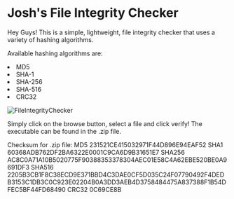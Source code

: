 # Josh's File Integrity Checker

Hey Guys! This is a simple, lightweight, file integrity checker that uses a variety of hashing algorithms. 

Available hashing algorithms are:
<li>MD5</lis>
<li>SHA-1</lis>
<li>SHA-256</lis>
<li>SHA-516</lis>
<li>CRC32</lis>


![FileIntegrityChecker](https://user-images.githubusercontent.com/55113224/209627494-eba9b9e1-c40f-4563-bff5-e27bcf1d4b2a.gif)

Simply click on the browse button, select a file and click verify! The executable can be found in the .zip file.

Checksum for .zip file:
MD5 231521CE415032971F44D896E94EAF52
SHA1 60368ADB762DF2BA6322E0001C9CA6D9B31651E7
SHA256 AC8C0A71A10B5020775F90388353378304AEC01E58C4A62EBE520BE0A9691DF3
SHA516 2205B3CB1F8C38ECD9E371BBD4C3DAE0CF5D035C24F07790492F4DEDB3153C1DB3C0C923E02204B0A3DD3AEB4D3758484475A837388F1B54DFEC5BF44FD68490
CRC32 0C69CE8B
